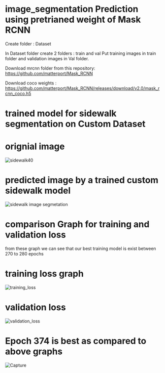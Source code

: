 # image_segmentation Prediction using pretrianed weight of Mask RCNN
Create folder : Dataset

In Dataset folder create 2 folders : train and val Put training images in train folder and validation images in Val folder.

Download mrcnn folder from this repository: https://github.com/matterport/Mask_RCNN

Download coco weights : https://github.com/matterport/Mask_RCNN/releases/download/v2.0/mask_rcnn_coco.h5

# trained model for sidewalk segmentation on Custom Dataset

# orignial image

![sidewalk40](https://user-images.githubusercontent.com/88252108/176420990-6c2f52c7-bd24-43a1-9083-f90bfed02130.jpeg)

# predicted image by a trained custom sidewalk model

![sidewalk image segmetation](https://user-images.githubusercontent.com/88252108/176421095-03ba9f8b-b543-4fdb-8608-e7e43f6a8dbe.png)

# comparison Graph for training and validation loss 
from these graph we can see that our best training model is exist between 270 to 280 epochs

# training loss graph
![training_loss](https://user-images.githubusercontent.com/88252108/176432770-554eb706-d09d-4cc7-8a04-715e545d2ddf.jpg)

# validation loss
![validation_loss](https://user-images.githubusercontent.com/88252108/176432972-325742fd-9508-4f47-8843-5216837a1726.jpg)
# Epoch 374 is best as compared to above graphs
![Capture](https://user-images.githubusercontent.com/88252108/176432309-94c89e7a-35de-4a82-902a-a80762845398.PNG)

